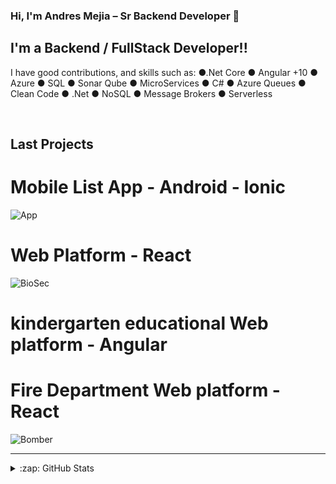 ### Hi, I'm Andres Mejia – Sr Backend Developer 🤘


## I'm a Backend / FullStack Developer!!

I have good contributions, and skills such as:
●.Net Core ● Angular +10 ● Azure ● SQL
● Sonar Qube ● MicroServices ● C#
● Azure Queues ● Clean Code ● .Net ● NoSQL
● Message Brokers ● Serverless

<br />


## Last Projects
# Mobile List App - Android - Ionic
![App](https://user-images.githubusercontent.com/44149597/232350287-f6027506-eca7-4bf1-9247-638901cddda4.gif)
# Web Platform - React
![BioSec](https://user-images.githubusercontent.com/44149597/232350376-ecc12b93-411e-46af-b3a0-6f066cb92c33.gif)
# kindergarten educational Web platform - Angular

# Fire Department Web platform - React
![Bomber](https://user-images.githubusercontent.com/44149597/232350456-a550fdd1-efa7-4832-9e78-6b2c56c7d82a.gif)

---


<details>
  <summary>:zap: GitHub Stats</summary>

  <img align="left" alt="intellerX's GitHub Stats" src="https://github-readme-stats.intellerX.vercel.app/api?username=intellerX&show_icons=true&hide_border=true" />

</details>

